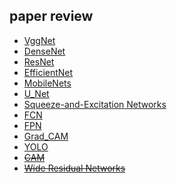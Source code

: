 ## paper review

* [VggNet](https://github.com/semi0612/CNN_paper/blob/master/Reading/VggNet.md)
* [DenseNet](https://github.com/semi0612/CNN_paper/blob/master/Reading/DenseNet.md)
* [ResNet](https://github.com/semi0612/CNN_paper/blob/master/Reading/ResNet.md)
* [EfficientNet](https://github.com/semi0612/CNN_paper/blob/master/Reading/EfficientNet.md)
* [MobileNets](https://github.com/semi0612/CNN_paper/blob/master/Reading/MobileNet.md)
* [U_Net](https://github.com/semi0612/CNN_paper/blob/master/Reading/U_Net.md)
* [Squeeze-and-Excitation Networks](https://github.com/semi0612/CNN_paper/blob/master/Reading/Squeeze-and-Excitation%20Networks.md)
* [FCN](https://github.com/semi0612/CNN_paper/blob/master/Reading/FCN.md)
* [FPN](https://github.com/semi0612/CNN_paper/blob/master/Reading/FPN.md)
* [Grad_CAM](https://github.com/semi0612/CNN_paper/blob/master/Reading/Grad_CAM.md)
* [YOLO](https://github.com/semi0612/CNN_paper/blob/master/Reading/YOLO.md)
* ~~[CAM](https://github.com/semi0612/CNN_paper/blob/master/Reading/**%20CAM.md)~~
* ~~[Wide Residual Networks](https://github.com/semi0612/CNN_paper/blob/master/Reading/***%20Wideresnet.md)~~
